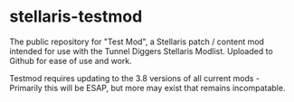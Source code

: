 # stellaris-testmod
The public repository for "Test Mod", a Stellaris patch / content mod intended for use with the Tunnel Diggers Stellaris Modlist. Uploaded to Github for ease of use and work.

Testmod requires updating to the 3.8 versions of all current mods - Primarily this will be ESAP, but more may exist that remains incompatable.
